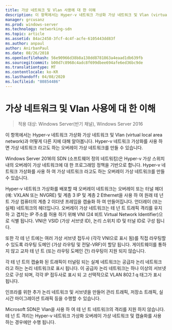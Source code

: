 ```yaml
---
title: 가상 네트워크 및 Vlan 사용에 대 한 이해
description: 이 항목에서는 Hyper-v 네트워크 가상화 가상 네트워크 및 Vlan (virtual local area network)과 어떻게 다른 지에 대해 알아봅니다. Hyper-v 네트워크 가상화를 사용 하면 가상 네트워크 라고도 하는 오버레이 가상 네트워크를 만들 수 있습니다.
manager: grcusanz
ms.prod: windows-server
ms.technology: networking-sdn
ms.topic: article
ms.assetid: 84ac2458-3fcf-4c4f-acfe-6105443dd83f
ms.author: anpaul
author: AnirbanPaul
ms.date: 08/26/2018
ms.openlocfilehash: 56e90966d38b8a138dd8781863a4eaad1db639fb
ms.sourcegitcommit: b00d7c8968c4adc8f699dbee694afe6ed36bc9de
ms.translationtype: MT
ms.contentlocale: ko-KR
ms.lasthandoff: 04/08/2020
ms.locfileid: "80854486"
---
```

# <a name="understand-the-usage-of-virtual-networks-and-vlans"></a>가상 네트워크 및 Vlan 사용에 대 한 이해

>적용 대상: Windows Server(반기 채널), Windows Server 2016

이 항목에서는 Hyper-v 네트워크 가상화 가상 네트워크 및 Vlan (virtual local area network)과 어떻게 다른 지에 대해 알아봅니다. Hyper-v 네트워크 가상화를 사용 하면 가상 네트워크 라고도 하는 오버레이 가상 네트워크를 만들 수 있습니다.



  
Windows Server 2016의 SDN (소프트웨어 정의 네트워킹)은 Hyper-v 가상 스위치 내의 오버레이 가상 네트워크에 대 한 프로그래밍 정책을 기반으로 합니다. Hyper-v 네트워크 가상화를 사용 하 여 가상 네트워크 라고도 하는 오버레이 가상 네트워크를 만들 수 있습니다. 
  
Hyper-v 네트워크 가상화를 배포할 때 오버레이 네트워크는 오버레이 또는 터널 헤더 (예: VXLAN 또는 NVGRE) 및 계층 3 IP 및 계층 2 Ethernet을 사용 하 여 원래 테 넌 트 가상 컴퓨터의 계층 2 이더넷 프레임을 캡슐화 하 여 만들어집니다. 언더레이 (또는 실제) 네트워크의 헤더입니다. 오버레이 가상 네트워크는 테 넌 트 트래픽 격리를 유지 하 고 겹치는 IP 주소를 허용 하기 위해 VNI (24 비트 Virtual Network Identifier)으로 식별 됩니다. VNI은 VSID (가상 서브넷 ID), 논리 스위치 ID 및 터널 ID로 구성 됩니다.  
  
또한 각 테 넌 트에는 여러 가상 서브넷 접두사 (각각 VNI으로 표시 됨)를 직접 라우팅할 수 있도록 라우팅 도메인 (가상 라우팅 및 전달-VRF)이 할당 됩니다. 게이트웨이를 통하지 않고 교차 테 넌 트 (또는 라우팅 도메인 간) 라우팅이 지원 되지 않습니다.   
  
각 테 넌 트의 캡슐화 된 트래픽이 터널링 되는 실제 네트워크는 공급자 논리 네트워크 라고 하는 논리 네트워크로 표시 됩니다. 이 공급자 논리 네트워크는 하나 이상의 서브넷으로 구성 되며, 각각 IP 접두사로 표시 되 고 선택적으로 VLAN 802.1 q 태그가 표시 됩니다.  
  
인프라를 위한 추가 논리 네트워크 및 서브넷을 만들어 관리 트래픽, 저장소 트래픽, 실시간 마이그레이션 트래픽 등을 수행할 수 있습니다.  
  
Microsoft SDN은 Vlan을 사용 하 여 테 넌 트 네트워크의 격리를 지원 하지 않습니다. 테 넌 트 격리는 Hyper-v 네트워크 가상화 오버레이 가상 네트워크 및 캡슐화를 사용 하는 경우에만 수행 됩니다. 



